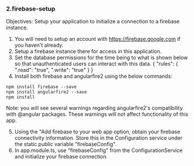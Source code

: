 ### 2.firebase-setup

Objectives:
Setup your application to initialize a connection to a firebase instance.

1. You will need to setup an account with https://firebase.google.com if you haven't already.
2. Setup a firebase instance there for access in this application.
3. Set the database permissions for the time being to what is shown below so that unauthenticated users can interact with this data.
{
  "rules": {
    ".read": "true",
    ".write": "true"
  }
}
4. Install both firebase and angularfire2 using the below commands:
```
npm install firebase --save
npm install angularfire2 --save
npm install
```
Note: you will see several warnings regarding angularfire2's compatibility with @angular packages.  These warnings will not affect functionality of this app.

5. Using the "Add firebase to your web app option, obtain your firebase connectivity information.  Store this in the Configuration service under the static public variable "firebaseConfig".
6. In app.module.ts, use "firebaseConfig" from the ConfigurationService and initialize your firebase connection.